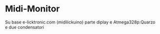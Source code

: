 # Midi-Monitor
Su base e-licktronic.com (midilickuino) parte diplay
e
Atmega328p:Quarzo e due condensatori

